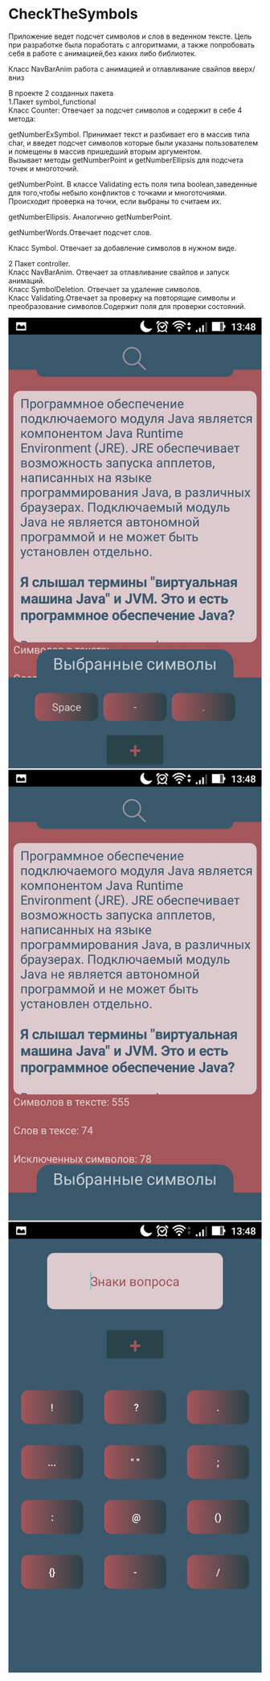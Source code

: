 # CheckTheSymbols
Приложение ведет подсчет символов и слов в веденном тексте. 
Цель при разработке была поработать с алгоритмами, а также попробовать себя в работе с анимацией,без каких либо библиотек.

Класс NavBarAnim работа с анимацией и отлавливание свайпов вверх/вниз

В проекте 2 созданных пакета</br>
1.Пакет symbol_functional</br>
Класс Counter: Отвечает за подсчет символов и содержит в себе 4 метода:
	
getNumberExSymbol. Принимает текст и разбивает его в массив типа char, и введет подсчет символов которые были указаны пользователем и помещены в массив пришедший вторым аргументом.</br>
Вызывает методы  getNumberPoint и  getNumberEllipsis для подсчета точек и многоточий.</br>

getNumberPoint. В классе Validating есть поля типа boolean,заведенные для того,чтобы небыло конфликтов с точками и многоточиями.
Происходит проверка на точки, если выбраны то считаем их.

getNumberEllipsis. Аналогично getNumberPoint.</br>

getNumberWords.Отвечает подсчет слов.</br>

Класс Symbol. Отвечает за добавление символов в нужном виде.</br>

2 Пакет controller.</br>
Класс NavBarAnim. Отвечает за отлавливание свайпов и запуск анимаций.</br>
Класс SymbolDeletion. Отвечает за удаление символов.</br>
Класс Validating.Отвечает за проверку на повторящие символы и преобразование символов.Содержит поля для проверки состояний.</br>


![-](screenshots/Screenshot_20200626-134801.jpg)
![-](screenshots/Screenshot_20200626-134807.jpg)
![-](screenshots/Screenshot_20200626-134816.jpg)
